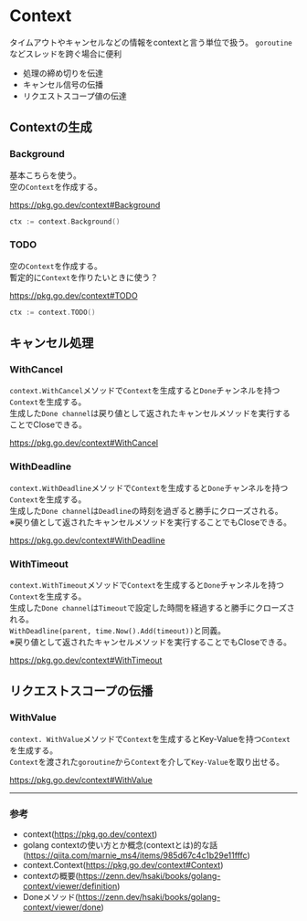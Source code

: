 # Context
タイムアウトやキャンセルなどの情報をcontextと言う単位で扱う。
`goroutine`などスレッドを跨ぐ場合に便利

- 処理の締め切りを伝達
- キャンセル信号の伝播
- リクエストスコープ値の伝達

## Contextの生成
### Background
基本こちらを使う。  
空の`Context`を作成する。  

https://pkg.go.dev/context#Background  
```go
ctx := context.Background()
```

### TODO
空の`Context`を作成する。  
暫定的に`Context`を作りたいときに使う？  

https://pkg.go.dev/context#TODO  
```go
ctx := context.TODO()
```

## キャンセル処理
### WithCancel
`context.WithCancel`メソッドで`Context`を生成すると`Done`チャンネルを持つ`Context`を生成する。  
生成した`Done channel`は戻り値として返されたキャンセルメソッドを実行することでCloseできる。  

https://pkg.go.dev/context#WithCancel  

### WithDeadline
`context.WithDeadline`メソッドで`Context`を生成すると`Done`チャンネルを持つ`Context`を生成する。  
生成した`Done channel`は`Deadline`の時刻を過ぎると勝手にクローズされる。  
※戻り値として返されたキャンセルメソッドを実行することでもCloseできる。  

https://pkg.go.dev/context#WithDeadline  

### WithTimeout
`context.WithTimeout`メソッドで`Context`を生成すると`Done`チャンネルを持つ`Context`を生成する。  
生成した`Done channel`は`Timeout`で設定した時間を経過すると勝手にクローズされる。  
`WithDeadline(parent, time.Now().Add(timeout))`と同義。  
※戻り値として返されたキャンセルメソッドを実行することでもCloseできる。  

https://pkg.go.dev/context#WithTimeout

## リクエストスコープの伝播
### WithValue
`context. WithValue`メソッドで`Context`を生成するとKey-Valueを持つ`Context`を生成する。  
`Context`を渡された`goroutine`から`Context`を介して`Key-Value`を取り出せる。  

https://pkg.go.dev/context#WithValue

---

### 参考
- context(https://pkg.go.dev/context)
- golang contextの使い方とか概念(contextとは)的な話(https://qiita.com/marnie_ms4/items/985d67c4c1b29e11fffc)
- context.Context(https://pkg.go.dev/context#Context)
- contextの概要(https://zenn.dev/hsaki/books/golang-context/viewer/definition)
- Doneメソッド(https://zenn.dev/hsaki/books/golang-context/viewer/done)